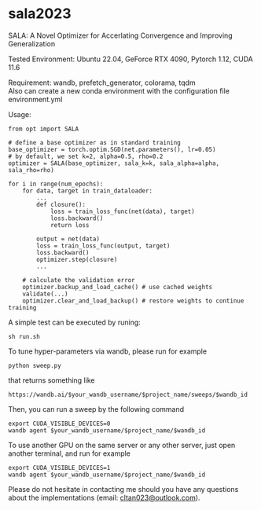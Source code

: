 # sala2023
SALA: A Novel Optimizer for Accerlating Convergence and Improving Generalization

Tested Environment: Ubuntu 22.04, GeForce RTX 4090, Pytorch 1.12, CUDA 11.6 

Requirement: wandb, prefetch_generator, colorama, tqdm  
Also can create a new conda environment with the configuration file environment.yml

Usage:
```
from opt import SALA

# define a base optimizer as in standard training  
base_optimizer = torch.optim.SGD(net.parameters(), lr=0.05)
# by default, we set k=2, alpha=0.5, rho=0.2
optimizer = SALA(base_optimizer, sala_k=k, sala_alpha=alpha, sala_rho=rho)

for i in range(num_epochs):
    for data, target in train_dataloader:
        ...
        def closure():
            loss = train_loss_func(net(data), target)
            loss.backward()
            return loss
                       
        output = net(data)
        loss = train_loss_func(output, target)
        loss.backward()
        optimizer.step(closure)
        ...

    # calculate the validation error
    optimizer.backup_and_load_cache() # use cached weights
    validate(...)
    optimizer.clear_and_load_backup() # restore weights to continue training
```
A simple test can be executed by runing:
```
sh run.sh
```
To tune hyper-parameters via wandb, please run for example
```
python sweep.py
```
that returns something like
```
https://wandb.ai/$your_wandb_username/$project_name/sweeps/$wandb_id
```
Then, you can run a sweep by the following command
```
export CUDA_VISIBLE_DEVICES=0
wandb agent $your_wandb_username/$project_name/$wandb_id
```
To use another GPU on the same server or any other server, just open another terminal, and run for example
```
export CUDA_VISIBLE_DEVICES=1
wandb agent $your_wandb_username/$project_name/$wandb_id
```
Please do not hesitate in contacting me should you have any questions about the implementations (email: cltan023@outlook.com).
